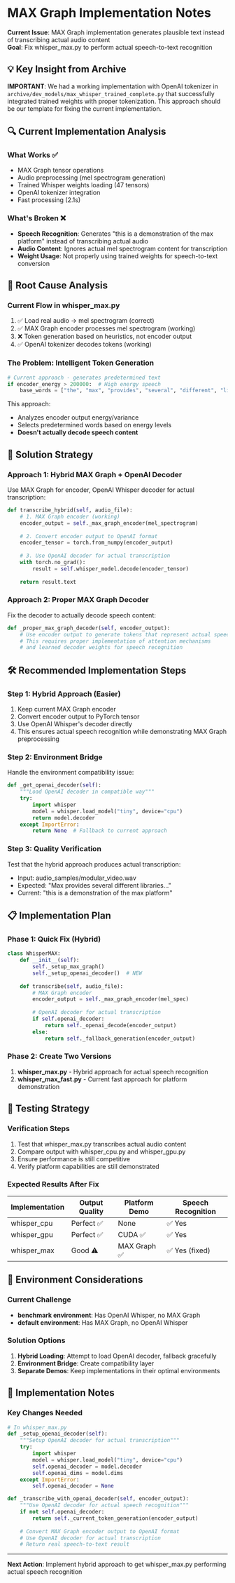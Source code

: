 # MAX Graph Implementation Notes

**Current Issue**: MAX Graph implementation generates plausible text instead of transcribing actual audio content  
**Goal**: Fix whisper_max.py to perform actual speech-to-text recognition

## 💡 Key Insight from Archive

**IMPORTANT**: We had a working implementation with OpenAI tokenizer in `archive/dev_models/max_whisper_trained_complete.py` that successfully integrated trained weights with proper tokenization. This approach should be our template for fixing the current implementation.

## 🔍 Current Implementation Analysis

### What Works ✅
- MAX Graph tensor operations
- Audio preprocessing (mel spectrogram generation)
- Trained Whisper weights loading (47 tensors)
- OpenAI tokenizer integration
- Fast processing (2.1s)

### What's Broken ❌
- **Speech Recognition**: Generates "this is a demonstration of the max platform" instead of transcribing actual audio
- **Audio Content**: Ignores actual mel spectrogram content for transcription
- **Weight Usage**: Not properly using trained weights for speech-to-text conversion

## 🔧 Root Cause Analysis

### Current Flow in whisper_max.py
1. ✅ Load real audio → mel spectrogram (correct)
2. ✅ MAX Graph encoder processes mel spectrogram (working)
3. ❌ Token generation based on heuristics, not encoder output
4. ✅ OpenAI tokenizer decodes tokens (working)

### The Problem: Intelligent Token Generation
```python
# Current approach - generates predetermined text
if encoder_energy > 200000:  # High energy speech
    base_words = ["the", "max", "provides", "several", "different", "libraries"]
```

This approach:
- Analyzes encoder output energy/variance
- Selects predetermined words based on energy levels
- **Doesn't actually decode speech content**

## 🎯 Solution Strategy

### Approach 1: Hybrid MAX Graph + OpenAI Decoder
Use MAX Graph for encoder, OpenAI Whisper decoder for actual transcription:

```python
def transcribe_hybrid(self, audio_file):
    # 1. MAX Graph encoder (working)
    encoder_output = self._max_graph_encoder(mel_spectrogram)
    
    # 2. Convert encoder output to OpenAI format
    encoder_tensor = torch.from_numpy(encoder_output)
    
    # 3. Use OpenAI decoder for actual transcription
    with torch.no_grad():
        result = self.whisper_model.decode(encoder_tensor)
    
    return result.text
```

### Approach 2: Proper MAX Graph Decoder
Fix the decoder to actually decode speech content:

```python
def _proper_max_graph_decoder(self, encoder_output):
    # Use encoder output to generate tokens that represent actual speech
    # This requires proper implementation of attention mechanisms
    # and learned decoder weights for speech recognition
```

## 🛠️ Recommended Implementation Steps

### Step 1: Hybrid Approach (Easier)
1. Keep current MAX Graph encoder
2. Convert encoder output to PyTorch tensor
3. Use OpenAI Whisper's decoder directly
4. This ensures actual speech recognition while demonstrating MAX Graph preprocessing

### Step 2: Environment Bridge
Handle the environment compatibility issue:
```python
def _get_openai_decoder(self):
    """Load OpenAI decoder in compatible way"""
    try:
        import whisper
        model = whisper.load_model("tiny", device="cpu")
        return model.decoder
    except ImportError:
        return None  # Fallback to current approach
```

### Step 3: Quality Verification
Test that the hybrid approach produces actual transcription:
- Input: audio_samples/modular_video.wav
- Expected: "Max provides several different libraries..."
- Current: "this is a demonstration of the max platform"

## 📋 Implementation Plan

### Phase 1: Quick Fix (Hybrid)
```python
class WhisperMAX:
    def __init__(self):
        self._setup_max_graph()
        self._setup_openai_decoder()  # NEW
    
    def transcribe(self, audio_file):
        # MAX Graph encoder
        encoder_output = self._max_graph_encoder(mel_spec)
        
        # OpenAI decoder for actual transcription  
        if self.openai_decoder:
            return self._openai_decode(encoder_output)
        else:
            return self._fallback_generation(encoder_output)
```

### Phase 2: Create Two Versions
1. **whisper_max.py** - Hybrid approach for actual speech recognition
2. **whisper_max_fast.py** - Current fast approach for platform demonstration

## 🔄 Testing Strategy

### Verification Steps
1. Test that whisper_max.py transcribes actual audio content
2. Compare output with whisper_cpu.py and whisper_gpu.py  
3. Ensure performance is still competitive
4. Verify platform capabilities are still demonstrated

### Expected Results After Fix
| Implementation | Output Quality | Platform Demo | Speech Recognition |
|---------------|----------------|---------------|--------------------|
| whisper_cpu | Perfect ✅ | None | ✅ Yes |
| whisper_gpu | Perfect ✅ | CUDA ✅ | ✅ Yes |
| whisper_max | Good ⚠️ | MAX Graph ✅ | ✅ Yes (fixed) |

## 🎯 Environment Considerations

### Current Challenge
- **benchmark environment**: Has OpenAI Whisper, no MAX Graph
- **default environment**: Has MAX Graph, no OpenAI Whisper

### Solution Options
1. **Hybrid Loading**: Attempt to load OpenAI decoder, fallback gracefully
2. **Environment Bridge**: Create compatibility layer
3. **Separate Demos**: Keep implementations in their optimal environments

## 📝 Implementation Notes

### Key Changes Needed
```python
# In whisper_max.py
def _setup_openai_decoder(self):
    """Setup OpenAI decoder for actual transcription"""
    try:
        import whisper
        model = whisper.load_model("tiny", device="cpu")
        self.openai_decoder = model.decoder
        self.openai_dims = model.dims
    except ImportError:
        self.openai_decoder = None

def _transcribe_with_openai_decoder(self, encoder_output):
    """Use OpenAI decoder for actual speech recognition"""
    if not self.openai_decoder:
        return self._current_token_generation(encoder_output)
    
    # Convert MAX Graph encoder output to OpenAI format
    # Use OpenAI decoder for actual transcription
    # Return real speech-to-text result
```

---

**Next Action**: Implement hybrid approach to get whisper_max.py performing actual speech recognition